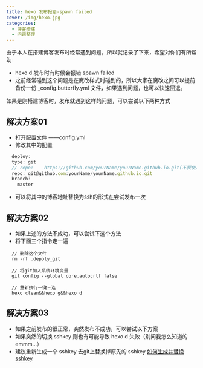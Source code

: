 ```yaml
---
title: hexo 发布报错-spawn failed
cover: /img/hexo.jpg
categories:
  - 博客搭建
  - 问题整理
---
```


由于本人在搭建博客发布时经常遇到问题，所以就记录了下来，希望对你们有所帮助

- hexo d 发布时有时候会报错 spawn failed
- 之前经常碰到这个问题是在魔改样式时碰到的，所以大家在魔改之间可以提前备份一份 _config.butterfly.yml 文件，如果遇到问题，也可以快速回退。

如果是刚搭建博客时，发布就遇到这样的问题，可以尝试以下两种方式

## 解决方案01
  - 打开配置文件 ——config.yml
  - 修改其中的配置
  ``` javascript
    deploy:
    type: git
    // repo:	https://github.com/yourName/yourName.github.io.git(不要使用这个)
    repo: git@github.com:yourName/yourName.github.io.git
    branch:
      master
  ```
  - 可以将其中的博客地址替换为ssh的形式在尝试发布一次

## 解决方案02
  - 如果上述的方法不成功，可以尝试下这个方法
  - 将下面三个指令走一遍
  ```shell
    // 删除这个文件
    rm -rf .depoly_git

    // 将git加入系统环境变量
    git config --global core.autocrlf false

    // 重新执行一键三连
    hexo clean&&hexo g&&hexo d
  ```

## 解决方案03
  - 如果之前发布的很正常，突然发布不成功，可以尝试以下方案
  - 如果突然的切换 sshkey 则也有可能导致 hexo d 失败（别问我怎么知道的 emmm...）
  - 建议重新生成一个 sshkey 去git上替换掉原先的 sshkey
  [如何生成并替换 sshkey](https://nanako-00.github.io/2023/06/05/%E7%94%9F%E6%88%90sshkey/)